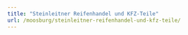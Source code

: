 ```yaml
---
title: "Steinleitner Reifenhandel und KFZ-Teile"
url: /moosburg/steinleitner-reifenhandel-und-kfz-teile/
---
```

